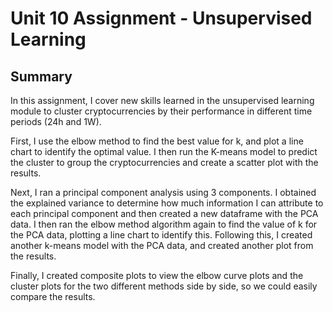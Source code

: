 # Unit 10 Assignment - Unsupervised Learning
## Summary
In this assignment, I cover new skills learned in the unsupervised learning module to cluster cryptocurrencies by their performance in different time periods (24h and 1W). 

First,  I use the elbow method to find the best value for k, and plot a line chart to identify the optimal value. I then run the K-means model to predict the cluster to group the cryptocurrencies and create a scatter plot with the results. 

Next, I ran a principal component analysis using 3 components. I obtained the explained variance to determine how much information I can attribute to each principal component and then created a new dataframe with the PCA data. I then ran the elbow method algorithm again to find the value of k for the PCA data, plotting a line chart to identify this. Following this, I created another k-means model with the PCA data, and created another plot from the results. 

Finally, I created composite plots to view the elbow curve plots and the cluster plots for the two different methods side by side, so we could easily compare the results. 